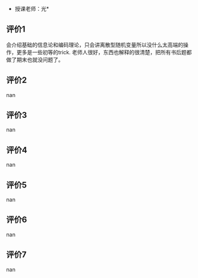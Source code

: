 - 授课老师：光* 

## 评价1

会介绍基础的信息论和编码理论，只会讲离散型随机变量所以没什么太高端的操作，更多是一些初等的trick. 老师人很好，东西也解释的很清楚，把所有书后题都做了期末也就没问题了。
## 评价2

nan
## 评价3

nan
## 评价4

nan
## 评价5

nan
## 评价6

nan
## 评价7

nan
